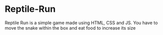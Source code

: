 # Reptile-Run
Reptile Run is a simple game made using HTML, CSS and JS. You have to move the snake within the box and eat food to increase its size

